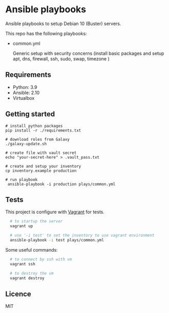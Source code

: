 # Ansible playbooks

Ansible playbooks to setup Debian 10 (Buster) servers.

This repo has the following playbooks:

- common.yml

  Generic setup with security concerns (install basic packages and setup apt, dns, firewall, ssh, sudo, swap, timezone )

## Requirements

- Python: 3.9
- Ansible: 2.10
- Virtualbox

## Getting started

```shell
# install python packages
pip install -r ./requirements.txt

# download roles from Galaxy
./galaxy-update.sh

# create file with vault secret
echo "your-secret-here" > .vault_pass.txt

# create and setup your inventory
cp inventory.example production

# run playbook
 ansible-playbook -i production plays/common.yml
```

## Tests

This project is configure with [Vagrant](https://www.vagrantup.com/) for tests.

```bash
  # to startup the server
  vagrant up

  # use '-i test' to set the inventory to use vagrant environment
  ansible-playbook -i test plays/common.yml
```

Some useful commands:

```bash
  # to connect by ssh with vm
  vagrant ssh

  # to destroy the vm
  vagrant destroy
```

## Licence

MIT
